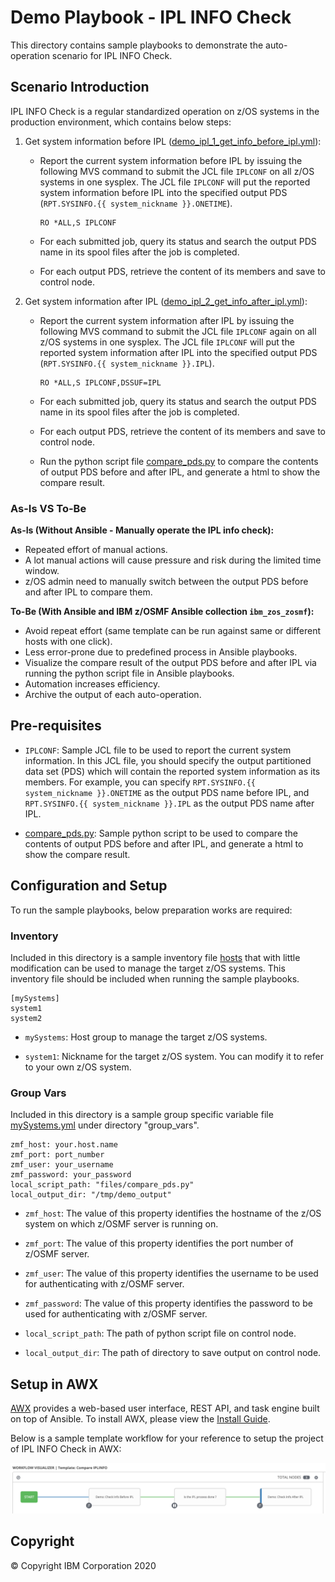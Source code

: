 # Demo Playbook - IPL INFO Check
This directory contains sample playbooks to demonstrate the auto-operation scenario for IPL INFO Check.


## Scenario Introduction
IPL INFO Check is a regular standardized operation on z/OS systems in the production environment, which contains below steps:

1. Get system information before IPL ([demo_ipl_1_get_info_before_ipl.yml](demo_ipl_1_get_info_before_ipl.yml)):

    * Report the current system information before IPL by issuing the following MVS command to submit the JCL file `IPLCONF` on all z/OS systems in one sysplex. The JCL file `IPLCONF` will put the reported system information before IPL into the specified output PDS (`RPT.SYSINFO.{{ system_nickname }}.ONETIME`).

        ```
        RO *ALL,S IPLCONF
        ```

    * For each submitted job, query its status and search the output PDS name in its spool files after the job is completed. 

    * For each output PDS, retrieve the content of its members and save to control node.

2. Get system information after IPL ([demo_ipl_2_get_info_after_ipl.yml](demo_ipl_2_get_info_after_ipl.yml)):

    * Report the current system information after IPL by issuing the following MVS command to submit the JCL file `IPLCONF` again on all z/OS systems in one sysplex. The JCL file `IPLCONF` will put the reported system information after IPL into the specified output PDS (`RPT.SYSINFO.{{ system_nickname }}.IPL`).

        ```
        RO *ALL,S IPLCONF,DSSUF=IPL
        ```

    * For each submitted job, query its status and search the output PDS name in its spool files after the job is completed. 

    * For each output PDS, retrieve the content of its members and save to control node.

    * Run the python script file [compare_pds.py](files/compare_pds.py) to compare the contents of output PDS before and after IPL, and generate a html to show the compare result.

### As-Is VS To-Be
**As-Is (Without Ansible - Manually operate the IPL info check):**
* Repeated effort of manual actions.
* A lot manual actions will cause pressure and risk during the limited time window.
* z/OS admin need to manually switch between the output PDS before and after IPL to compare them.

**To-Be (With Ansible and IBM z/OSMF Ansible collection `ibm_zos_zosmf`):**
* Avoid repeat effort (same template can be run against same or different hosts with one click).
* Less error-prone due to predefined process in Ansible playbooks.
* Visualize the compare result of the output PDS before and after IPL via running the python script file in Ansible playbooks.
* Automation increases efficiency.
* Archive the output of each auto-operation.


## Pre-requisites
* `IPLCONF`: Sample JCL file to be used to report the current system information. In this JCL file, you should specify the output partitioned data set (PDS) which will contain the reported system information as its members. For example, you can specify `RPT.SYSINFO.{{ system_nickname }}.ONETIME` as the output PDS name before IPL, and `RPT.SYSINFO.{{ system_nickname }}.IPL` as the output PDS name after IPL.

* [compare_pds.py](files/compare_pds.py): Sample python script to be used to compare the contents of output PDS before and after IPL, and generate a html to show the compare result.


## Configuration and Setup
To run the sample playbooks, below preparation works are required:

### Inventory
Included in this directory is a sample inventory file [hosts](hosts) that with little modification can be used to manage the target z/OS systems. This inventory file should be included when running the sample playbooks.
```
[mySystems]
system1 
system2
```
* `mySystems`: Host group to manage the target z/OS systems.

* `system1`: Nickname for the target z/OS system. You can modify it to refer to your own z/OS system.

### Group Vars
Included in this directory is a sample group specific variable file [mySystems.yml](group_vars/mySystems.yml) under directory "group_vars".
```
zmf_host: your.host.name
zmf_port: port_number
zmf_user: your_username
zmf_password: your_password
local_script_path: "files/compare_pds.py"
local_output_dir: "/tmp/demo_output"
```
* `zmf_host`: The value of this property identifies the hostname of the z/OS system on which z/OSMF server is running on.

* `zmf_port`: The value of this property identifies the port number of z/OSMF server.

* `zmf_user`: The value of this property identifies the username to be used for authenticating with z/OSMF server.

* `zmf_password`: The value of this property identifies the password to be used for authenticating with z/OSMF server.

* `local_script_path`: The path of python script file on control node.

* `local_output_dir`: The path of directory to save output on control node.


## Setup in AWX
[AWX](https://github.com/ansible/awx) provides a web-based user interface, REST API, and task engine built on top of Ansible. To install AWX, please view the [Install Guide](https://github.com/ansible/awx/blob/devel/INSTALL.md).

Below is a sample template workflow for your reference to setup the project of IPL INFO Check in AWX:

![awx_template_workflow1](images/awx_template_workflow1.png)


## Copyright
© Copyright IBM Corporation 2020